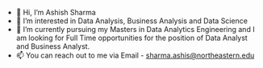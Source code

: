 - 👋 Hi, I’m Ashish Sharma
- 👀 I’m interested in Data Analysis, Business Analysis and Data Science
- 🌱 I’m currently pursuing my Masters in Data Analytics Engineering and I am looking for Full Time opportunities for the position of Data Analyst and Business Analyst. 
- 📫 You can reach out to me via Email - sharma.ashis@northeastern.edu

<!---
ashish270299/ashish270299 is a ✨ special ✨ repository because its `README.md` (this file) appears on your GitHub profile.
You can click the Preview link to take a look at your changes.
--->
